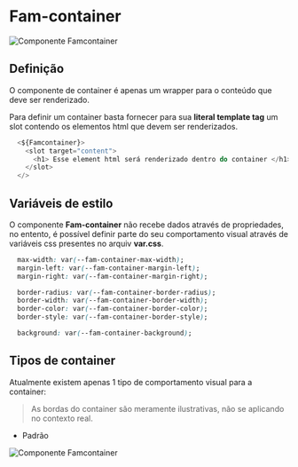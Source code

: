 # Fam-container


![Componente Famcontainer](/images/fam-container/fam-container.png)

## Definição

O componente de container é apenas um wrapper para o conteúdo que deve ser renderizado.

Para definir um container basta fornecer para sua **literal template tag** um slot contendo os elementos html que devem ser renderizados.

```js
  <${Famcontainer}>
    <slot target="content">
      <h1> Esse element html será renderizado dentro do container </h1>
    </slot>
  </>
```

## Variáveis de estilo

O componente **Fam-container** não recebe dados através de propriedades, no entento, é possível definir parte do seu comportamento visual através de variáveis css presentes no arquiv **var.css**.


```css
  max-width: var(--fam-container-max-width);
  margin-left: var(--fam-container-margin-left);
  margin-right: var(--fam-container-margin-right);

  border-radius: var(--fam-container-border-radius);
  border-width: var(--fam-container-border-width);
  border-color: var(--fam-container-border-color);
  border-style: var(--fam-container-border-style);

  background: var(--fam-container-background);

```

## Tipos de container

Atualmente existem apenas 1 tipo de comportamento visual para a container:

> As bordas do container são meramente ilustrativas, não se aplicando no contexto real.

* Padrão

![Componente Famcontainer](/images/fam-container/fam-container.png)






